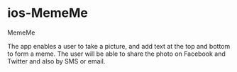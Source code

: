 # ios-MemeMe
MemeMe

The app enables a user to take a picture, and add text at the top and bottom to form a meme. The user will be able to share the photo on Facebook and Twitter and also by SMS or email.
